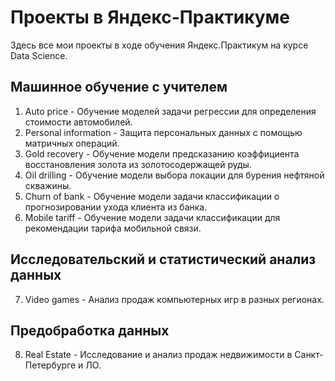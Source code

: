 # Проекты в Яндекс-Практикуме

Здесь все мои проекты в ходе обучения Яндекс.Практикум на курсе Data Science.

## Машинное обучение с учителем
1. Auto price - Обучение моделей задачи регрессии для определения стоимости автомобилей.
2. Personal information - Защита персональных данных с помощью матричных операций.
3. Gold recovery - Обучение модели предсказанию коэффициента восстановления золота из золотосодержащей руды.
4. Oil drilling - Обучение модели выбора локации для бурения нефтяной скважины.
5. Churn of bank - Обучение модели задачи классификации о прогнозировании ухода клиента из банка.
6. Mobile tariff - Обучение модели задачи классификации для рекомендации тарифа мобильной связи.

## Исследовательский и статистический анализ данных
7. Video games - Анализ продаж компьютерных игр в разных регионах.

## Предобработка данных
8. Real Estate - Исследование и анализ продаж недвижимости в Санкт-Петербурге и ЛО.

